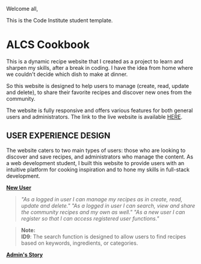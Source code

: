 Welcome all,

This is the Code Institute student template.

<!--![image](https://github.com/Mathias-SantAnna/alcs-cookbook/blob/main/readme/alcs-cookbook-readme-logo.png)-->

# ALCS Cookbook <a name="top"></a>

This is a dynamic recipe website that I created as a project to learn and sharpen my skills, after a break in coding. I have the idea from home where we couldn't decide which dish to make at dinner.

So this website is designed to help users to manage (create, read, update and delete), to share their favorite recipes and discover new ones from the community.

The website is fully responsive and offers various features for both general users and administrators. The link to the live website is available [HERE](https://alcs-cookbook.herokuapp.com/).

## USER EXPERIENCE DESIGN

The website caters to two main types of users: those who are looking to discover and save recipes, and administrators who manage the content. As a web development student, I built this website to provide users with an intuitive platform for cooking inspiration and to hone my skills in full-stack development.

**<ins>New User</ins>**

> *"As a logged in user I can manage my recipes as in create, read, update and delete."*
> *"As a logged in user I can search, view and share the community recipes and my own as well."*
> *"As a new user I can register so that I can access registered user functions."*

> **Note:**<br>
> **ID9**: The search function is designed to allow users to find recipes based on keywords, ingredients, or categories.

**<ins>Admin's Story</ins>**
<!-- 
 
 I WILL WORK FROM HERE ON...

> **Note:**<br>
> **ID5**: Recipes can be edited or removed by the admin, ensuring the content stays relevant and up-to-date. This is important for managing a large database of recipes.

<div align="right"><a href="#top">🔝</a></div>

## UX 5 PLANES

### Strategy Plane

The following features were identified as essential to meet the needs of the users as defined in the user stories:

| Opportunity                               | Importance | Viability / Feasibility |
| :---------------------------------------- | :--------: | :---------------------: |
| Browsing recipes by categories            |     5      |            5            |
| Viewing detailed recipe information       |     5      |            5            |
| Search function                           |     5      |            5            |
| User accounts                             |     4      |            5            |
| Saving favorite recipes                   |     5      |            4            |
| Submitting new recipes                    |     4      |            5            |
| Editing and removing recipes (Admin)      |     5      |            5            |
| Rating and commenting on recipes          |     4      |            4            |
| User-friendly navigation                  |     5      |            5            |
| Mobile responsiveness                     |     5      |            5            |

The following additional features could enhance the user experience but were considered optional due to time constraints or complexity:

| Opportunity                                    | Importance | Viability / Feasibility |
| :--------------------------------------------- | :--------: | :---------------------: |
| Nutritional information per recipe             |     4      |            3            |
| Social media integration                       |     3      |            2            |
| Advanced filtering options                     |     3      |            2            |
| Meal planning tools                            |     3      |            2            |
| Shopping list generation based on recipes      |     2      |            2            |

### Scope Plane

The website includes the following essential pages and features to fulfill the user and admin objectives:

- A clear and accessible **Home Page** displaying popular recipes and navigation links.
- **Recipe Browsing Pages** organized by categories (e.g., Appetizers, Main Courses, Desserts).
- **Recipe Details Page** where users can view ingredients, instructions, and user comments.
- A **Search Page** to find recipes by keywords or ingredients.
- **User Account Pages** where users can sign up, log in, and manage their saved recipes.
- **Recipe Submission Page** allowing users to submit new recipes for review.
- **Admin Pages** for managing recipes, including adding, editing, and deleting content.
- Error handling with **404 and 500 Pages** to guide users when encountering invalid pages.

### Structure Plane

— **Front-end** —

The front end is built with HTML, CSS, and JavaScript, providing the following core pages:

- **Home** (`index.html`):<br>
  This page serves as the main entry point, featuring a search bar, category navigation, and highlights of popular or new recipes.

- **Browse Recipes** (`recipes.html`, `recipes/<category>.html`):<br>
  Allows users to explore recipes by category or view all available recipes.

- **Recipe Details** (`recipe/<recipe_id>.html`):<br>
  Provides detailed information about a selected recipe, including ingredients, preparation steps, and user reviews.

- **User Profile** (`profile.html`):<br>
  Enables users to view and manage their saved recipes and personal details.

- **Recipe Submission** (`submit_recipe.html`):<br>
  A form where users can submit new recipes for inclusion on the website.

- **Admin Dashboard** (`admin_dashboard.html`):<br>
  Available only to admins, this page allows management of the site's content, including recipes and user accounts.

- **Error Pages** (`404.html`, `500.html`):<br>
  Custom error pages that enhance the user experience when something goes wrong.

— **Back-end** —

The back-end infrastructure is developed using Django, with PostgreSQL as the database for production and SQLite for development.

### Skeleton Plane

The website is designed to be fully responsive, providing a seamless experience across devices. Wireframes for the key pages are outlined below:

<details>
<summary>Home (index.html)</summary><br>
![Wireframe: Home](https://github.com/Mathias-SantAnna/alcs-cookbook/blob/main/readme/ux/home.png)
</details>

<details>
<summary>Browse Recipes (recipes.html)</summary><br>
![Wireframe: Browse Recipes](https://github.com/Mathias-SantAnna/alcs-cookbook/blob/main/readme/ux/browse-recipes.png)
</details>

<details>
<summary>Recipe Details (recipe/<recipe_id>.html)</summary><br>
![Wireframe: Recipe Details](https://github.com/Mathias-SantAnna/alcs-cookbook/blob/main/readme/ux/recipe-details.png)
</details>

<details>
<summary>User Profile (profile.html)</summary><br>
![Wireframe: User Profile](https://github.com/Mathias-SantAnna/alcs-cookbook/blob/main/readme/ux/profile.png)
</details>

<details>
<summary>Recipe Submission (submit_recipe.html)</summary><br>
![Wireframe: Recipe Submission](https://github.com/Mathias-SantAnna/alcs-cookbook/blob/main/readme/ux/submit-recipe.png)
</details>

<details>
<summary>Admin Dashboard (admin_dashboard.html)</summary><br>
![Wireframe: Admin Dashboard](https://github.com/Mathias-SantAnna/alcs-cookbook/blob/main/readme/ux/admin-dashboard.png)
</details>

### Surface Plane

— **Colors** —

The website uses a clean and neutral color palette to ensure readability and focus on the recipe content. The primary colors include:

- **White** (#FFFFFF) for backgrounds.
- **Burnt Orange** (#D95D39) for navigation and headers.
- **Olive Green** (#3A5A40) for buttons and accents.
- **Dark Gray** (#333333) for text.

— **Typography** —

The site employs the **Merriweather** font for headings, providing a classic and readable style, and **Roboto** for body text to maintain clarity and simplicity.

<div align="right"><a href="#top">🔝</a></div>

## WEBSITE DEVELOPMENT PLAN

The development process follows a structured plan to ensure all features are implemented efficiently:

1. **Planning**: Define user stories, scope, and features.
2. **Project Setup**: Initialize the Django project, set up GitHub repository, and create a basic app structure.
3. **Authentication**: Implement user authentication with Django Allauth.
4. **Base Template**: Create a reusable base template for consistent layout across pages.
5. **Recipe Features**: Develop recipe browsing, searching, and detailed views.
6. **User Profiles**: Implement user registration, login, and profile management.
7. **Admin Features**: Develop CRUD functionality for admins to manage recipes.
8. **Styling and Responsiveness**: Apply CSS for mobile responsiveness and improve user interface design.
9. **Deployment**: Set up Heroku for production, configure AWS for static files.
10. **Testing and Debugging**: Perform thorough testing across devices and browsers.
11. **Final Review**: Polish the site, check for errors, and finalize documentation.

<div align="right"><a href="#top">🔝</a></div>

## FEATURES

### Existing Features

- **Dynamic Recipe Browsing**: Users can browse and search for recipes, view detailed information, and save favorites.
- **User Authentication**: Secure user accounts with options to save favorite recipes and submit new ones.
- **Admin Management**: Full CRUD functionality for recipes, ensuring the content is up-to-date.
- **Responsive Design**: The site is fully responsive, providing a seamless experience on all devices.

### Features Left to Implement

- **Nutritional Information**: Displaying nutritional data for each recipe.
- **Advanced Filtering**: Allow users to filter recipes by dietary preferences or cooking time.
- **Shopping List Generation**: Enable users to generate shopping lists based on selected recipes.
- **Social Media Integration**: Allow users to share recipes on social platforms.

<div align="right"><a href="#top">🔝</a></div>

## TECHNOLOGIES USED

- **HTML5**: For structuring content.
- **CSS3**: For styling the website.
- **JavaScript**: For interactive elements.
- **Python**: For back-end development.
- **Django**: As the primary web framework.
- **SQLite**: For local development database.
- **PostgreSQL**: For production database on Heroku.
- **Bootstrap**: For responsive layout and components.
- **AWS S3**: For hosting static files and images.
- **Git**: For version control.
- **Heroku**: For deploying the website.

## RESOURCES

### General Resources

- **Django Documentation**
- **Stack Overflow**
- **W3Schools**
- **Code Institute Course Materials**

### Tools

- **Balsamiq**: For wireframing.
- **Canva**: For creating logos and images.
- **PEP8 Online**: For checking Python code compliance.
- **Autoprefixer**: For ensuring cross-browser compatibility in CSS.

<div align="right"><a href="#top">🔝</a></div>

## TESTING

A detailed testing report is available in the **[TESTING.md](https://github.com/Mathias-SantAnna/alcs-cookbook/blob/main/TESTING.md)** file.

<div align="right"><a href="#top">🔝</a></div>

## PROJECT BARRIERS & SOLUTIONS



<div align="right"><a href="#top">🔝</a></div>

## VERSION CONTROL

Version control for the project is managed using Git and GitHub.

— **Setting Up** —

1. Create a remote repository on GitHub and initialize Git in the project directory.
2. Set up the `.gitignore` file to exclude unnecessary files.

— **Commitments** —

Regular commits are made to ensure that the progress is well-documented and can be rolled back if necessary.

— **Branches** —

Feature branches are used for developing new features and are merged into the main branch upon successful testing.

<div align="right"><a href="#top">🔝</a></div>

## DEPLOYMENT

The website is deployed on Heroku with PostgreSQL as the production database and AWS S3 for static files.

### Heroku Deployment

1. **Create a Heroku App**: Set up a new app in Heroku.
2. **Add PostgreSQL**: Provision a PostgreSQL database for the app.
3. **Configure Django Settings**: Adjust settings for production, including the database, static files, and allowed hosts.
4. **Deploy the App**: Push the code to Heroku, where it is automatically built and deployed.

### AWS S3 Setup

1. **Create an S3 Bucket**: Set up a new bucket in AWS for static file storage.
2. **Configure Bucket Policies**: Ensure the bucket has the correct policies to allow public access to static files.
3. **Connect to Django**: Update the Django settings to use the S3 bucket for static and media files.

<div align="right"><a href="#top">🔝</a></div>

## CREDITS

### Code

- **Bootstrap**: For responsive grid layout and components.
- **Django Documentation**: For reference on implementing features.

### Media

- **Logo and Favicon**: Created using **Canva**.
- **Recipe Images**: Sourced from **Unsplash** and **Pexels**.

<div align="right"><a href="#top">🔝</a></div>

## ACKNOWLEDGEMENTS

I would like to thank:

- **Wife & Family** for their motivation and support and love.
- **Friends & Mentor** for their encouragement, guidance, advise and help with building and testing the website.


<div align="right"><a href="#top">🔝</a></div>
is file was: **June 18, 2024**

## Gitpod Reminders

To run a frontend (HTML, CSS, Javascript only) application in Gitpod, in the terminal, type:

`python3 -m http.server`

A blue button should appear to click: _Make Public_,

Another blue button should appear to click: _Open Browser_.

To run a backend Python file, type `python3 app.py` if your Python file is named `app.py`, of course.

A blue button should appear to click: _Make Public_,

Another blue button should appear to click: _Open Browser_.

By Default, Gitpod gives you superuser security privileges. Therefore, you do not need to use the `sudo` (superuser do) command in the bash terminal in any of the lessons.

To log into the Heroku toolbelt CLI:

1. Log in to your Heroku account and go to *Account Settings* in the menu under your avatar.
2. Scroll down to the *API Key* and click *Reveal*
3. Copy the key
4. In Gitpod, from the terminal, run `heroku_config`
5. Paste in your API key when asked

You can now use the `heroku` CLI program - try running `heroku apps` to confirm it works. This API key is unique and private to you, so do not share it. If you accidentally make it public, you can create a new one with _Regenerate API Key_.

### Connecting your Mongo database

- **Connect to Mongo CLI on a IDE**
- navigate to your MongoDB Clusters Sandbox
- click **"Connect"** button
- select **"Connect with the MongoDB shell"**
- select **"I have the mongo shell installed"**
- choose **mongosh (2.0 or later)** for : **"Select your mongo shell version"**
- choose option: **"Run your connection string in your command line"**
- in the terminal, paste the copied code `mongo "mongodb+srv://<CLUSTER-NAME>.mongodb.net/<DBname>" --apiVersion 1 --username <USERNAME>`
  - replace all `<angle-bracket>` keys with your own data
- enter password _(will not echo **\*\*\*\*** on screen)_

------

## Release History

We continually tweak and adjust this template to help give you the best experience. Here is the version history:

**June 18, 2024,** Add Mongo back into template

**June 14, 2024,** Temporarily remove Mongo until the key issue is resolved

**May 28 2024:** Fix Mongo and Links installs

**April 26 2024:** Update node version to 16

**September 20 2023:** Update Python version to 3.9.17.

**September 1 2021:** Remove `PGHOSTADDR` environment variable.

**July 19 2021:** Remove `font_fix` script now that the terminal font issue is fixed.

**July 2 2021:** Remove extensions that are not available in Open VSX.

**June 30 2021:** Combined the P4 and P5 templates into one file, added the uptime script. See the FAQ at the end of this file.

**June 10 2021:** Added: `font_fix` script and alias to fix the Terminal font issue

**May 10 2021:** Added `heroku_config` script to allow Heroku API key to be stored as an environment variable.

**April 7 2021:** Upgraded the template for VS Code instead of Theia.

**October 21 2020:** Versions of the HTMLHint, Prettier, Bootstrap4 CDN and Auto Close extensions updated. The Python extension needs to stay the same version for now.

**October 08 2020:** Additional large Gitpod files (`core.mongo*` and `core.python*`) are now hidden in the Explorer, and have been added to the `.gitignore` by default.

**September 22 2020:** Gitpod occasionally creates large `core.Microsoft` files. These are now hidden in the Explorer. A `.gitignore` file has been created to make sure these files will not be committed, along with other common files.

**April 16 2020:** The template now automatically installs MySQL instead of relying on the Gitpod MySQL image. The message about a Python linter not being installed has been dealt with, and the set-up files are now hidden in the Gitpod file explorer.

**April 13 2020:** Added the _Prettier_ code beautifier extension instead of the code formatter built-in to Gitpod.

**February 2020:** The initialisation files now _do not_ auto-delete. They will remain in your project. You can safely ignore them. They just make sure that your workspace is configured correctly each time you open it. It will also prevent the Gitpod configuration popup from appearing.

**December 2019:** Added Eventyret's Bootstrap 4 extension. Type `!bscdn` in a HTML file to add the Bootstrap boilerplate. Check out the <a href="https://github.com/Eventyret/vscode-bcdn" target="_blank">README.md file at the official repo</a> for more options.

------

## FAQ about the uptime script

**Why have you added this script?**

It will help us to calculate how many running workspaces there are at any one time, which greatly helps us with cost and capacity planning. It will help us decide on the future direction of our cloud-based IDE strategy.

**How will this affect me?**

For everyday usage of Gitpod, it doesn’t have any effect at all. The script only captures the following data:

- An ID that is randomly generated each time the workspace is started.
- The current date and time
- The workspace status of “started” or “running”, which is sent every 5 minutes.

It is not possible for us or anyone else to trace the random ID back to an individual, and no personal data is being captured. It will not slow down the workspace or affect your work.

**So….?**

We want to tell you this so that we are being completely transparent about the data we collect and what we do with it.

**Can I opt out?**

Yes, you can. Since no personally identifiable information is being captured, we'd appreciate it if you let the script run; however if you are unhappy with the idea, simply run the following commands from the terminal window after creating the workspace, and this will remove the uptime script:

```
pkill uptime.sh
rm .vscode/uptime.sh
```

**Anything more?**

Yes! We'd strongly encourage you to look at the source code of the `uptime.sh` file so that you know what it's doing. As future software developers, it will be great practice to see how these shell scripts work.

---

Happy coding!
-->